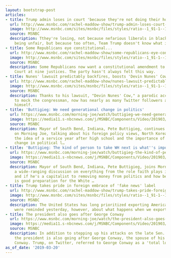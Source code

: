 ```yaml
---
layout: bootstrap-post
articles:
- title: Trump admin loses in court 'because they're not doing their homework'
  url: http://www.msnbc.com/rachel-maddow-show/trump-admin-loses-court-because-theyre-not-doing-their-homework
  image: http://www.msnbc.com/sites/msnbc/files/styles/ratio--1_91-1--1200x630/public/ap_411201684881.jpg?itok=yuSIqH3g
  source: MSNBC
  description: Tthey're losing, not because nefarious liberals in black robes are
    being unfair, but because too often, Team Trump doesn't know what it's doing.
- title: Some Republicans eye constitutional...
  url: http://www.msnbc.com/rachel-maddow-show/some-republicans-eye-constitutional-amendment-block-court-packing
  image: http://www.msnbc.com/sites/msnbc/files/styles/ratio--1_91-1--1200x630/public/rtx2hkuu.jpg?itok=2YSAYtJU
  source: MSNBC
  description: Some Republicans now want a constitutional amendment to cap the Supreme
    Court at nine justices. The party hasn't always felt this way.
- title: Nunes' lawsuit predictably backfires, boosts 'Devin Nunes' Cow'
  url: http://www.msnbc.com/rachel-maddow-show/nunes-lawsuit-predictably-backfires-boosts-devin-nunes-cow
  image: http://www.msnbc.com/sites/msnbc/files/styles/ratio--1_91-1--1200x630/public/180604-devin-nunes-ac-558p.jpg?itok=lBTkbDtT
  source: MSNBC
  description: Thanks to his lawsuit, "Devin Nunes' Cow," a parodic account created
    to mock the congressman, now has nearly as many Twitter followers as Devin Nunes
    himself.
- title: 'Buttigieg: We need generational change in politics'
  url: https://www.msnbc.com/morning-joe/watch/buttigieg-we-need-generational-change-in-politics-1461546563622
  image: https://media11.s-nbcnews.com/j/MSNBC/Components/Video/201903/n_mj_mayorpete2_190320_1920x1080.nbcnews-fp-1200-630.jpg
  source: MSNBC
  description: Mayor of South Bend, Indiana, Pete Buttigieg, continues his discussion
    on Morning Joe, talking about his foreign policy views, North Korea, racial divisions,
    the idea of a service year after high school and the importance of generational
    change in political l…
- title: 'Buttigieg: The kind of person to take WH next is what''s important'
  url: https://www.msnbc.com/morning-joe/watch/buttigieg-the-kind-of-person-to-take-wh-next-is-what-s-important-1461532739696
  image: https://media11.s-nbcnews.com/j/MSNBC/Components/Video/201903/n_mj_firstpete_190320_1920x1080.nbcnews-fp-1200-630.jpg
  source: MSNBC
  description: Mayor of South Bend, Indiana, Pete Buttigieg, joins Morning Joe for
    a wide-ranging discussion on everything from the role faith plays in his life
    and if he's a capitalist to removing money from politics and how being a mayor
    is good preparation for the White …
- title: Trump takes pride in foreign embrace of 'fake news' label
  url: http://www.msnbc.com/rachel-maddow-show/trump-takes-pride-foreign-embrace-fake-news-label
  image: http://www.msnbc.com/sites/msnbc/files/styles/ratio--1_91-1--1200x630/public/trump_58825.jpg-cc26f.jpg?itok=OGy5L5dP
  source: MSNBC
  description: The United States has long prioritized exporting American values. We
    were reminded yesterday, however, about what happens when we export Trump's values.
- title: The president also goes after George Conway
  url: https://www.msnbc.com/morning-joe/watch/the-president-also-goes-after-george-conway-1461520963643
  image: https://media11.s-nbcnews.com/j/MSNBC/Components/Video/201903/n_mj_second_190320_1920x1080.nbcnews-fp-1200-630.jpg
  source: MSNBC
  description: In addition to stepping up his attacks on the late Sen. John McCain,
    the president is also going after George Conway, the spouse of his counselor Kellyanne
    Conway. Trump, on Twitter, referred to George Conway as a 'total loser.'
as_of_date: '2019-03-20'
---
```


